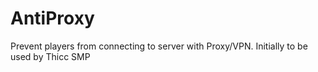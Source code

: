 # AntiProxy
Prevent players from connecting to server with Proxy/VPN. Initially to be used by Thicc SMP
